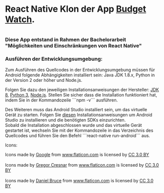 <h1>React Native Klon der App <a href="https://github.com/brarcher/budget-watch">Budget Watch</a>.<h1>
<h3>Diese App entstand in Rahmen der Bachelorarbeit "Möglichkeiten und Einschränkungen von React Native"</h3>

<h3>Ausführen der Entwicklungsumgebung:</h3>
<p>Zum Ausführen des Quellcodes in der Entwicklungsumgebung müssen für Android folgende Abhängigkeiten installiert sein: Java JDK 1.8.x,
Python in der Version 2 oder höher und Node.js.</p>
<p>Folgen Sie dazu den jeweiligen Installationsanweisungen der Hersteller:
<a href="http://www.oracle.com/technetwork/java/javase/downloads/jdk8-downloads-2133151.html">JDK 8</a>,
<a href="https://www.python.org/downloads/">Python 3</a>,
<a href="https://nodejs.org/en/download/">Node.js</a>. 
Stellen Sie sicher dass die Installation funktioniert hat, indem Sie in der Kommandozeile ```npm -v``` ausführen.</p>
<p>Des Weiteren muss das Android Studio installiert sein, um das virtuelle Gerät zu starten. Folgen Sie <a href="https://facebook.github.io/react-native/docs/getting-started.html">
diesen</a> Installationsanweisungen um Android Studio zu installieren und die benötigten SDKs einzurichten. <br>
Sobald die Installation abgeschlossen wurde und das virtuelle Gerät gestartet ist, wechseln Sie mit der Kommandozeile in das Verzeichnis des Quellcodes und führen Sie den Befehl
```react-native run-android``` aus.
</p>

<p>Icons:</p>
<p>
<div>Icons made by <a href="https://www.flaticon.com/authors/google" title="Google">Google</a> from <a href="https://www.flaticon.com/" title="Flaticon">www.flaticon.com</a> is licensed by <a href="http://creativecommons.org/licenses/by/3.0/" title="Creative Commons BY 3.0" target="_blank">CC 3.0 BY</a></div>
<br>
<div>Icons made by <a href="https://www.flaticon.com/authors/gregor-cresnar" title="Gregor Cresnar">Gregor Cresnar</a> from <a href="https://www.flaticon.com/" title="Flaticon">www.flaticon.com</a> is licensed by <a href="http://creativecommons.org/licenses/by/3.0/" title="Creative Commons BY 3.0" target="_blank">CC 3.0 BY</a></div>
<br>
<div>Icons made by <a href="https://www.flaticon.com/authors/daniel-bruce" title="Daniel Bruce">Daniel Bruce</a> from <a href="https://www.flaticon.com/" title="Flaticon">www.flaticon.com</a> is licensed by <a href="http://creativecommons.org/licenses/by/3.0/" title="Creative Commons BY 3.0" target="_blank">CC 3.0 BY</a></div>
<br>
</p>
